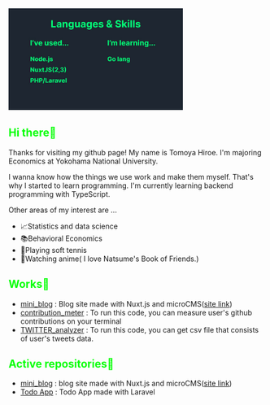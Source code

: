 <!DOCTYPE html>
<html lang="en">
  <body>
    <div class="top-image" style="margin: 0 auto"><img src="./my_tech_status.jpg" style="max-height: 200px"/></div>
    <div class="hello">
      <h2 style="color: #06ff06">Hi there👋</h2>
      <p>
        Thanks for visiting my github page! My name is Tomoya Hiroe. I'm
        majoring Economics at Yokohama National University.
      </p>
      <p>
        I wanna know how the things we use work and make them myself. That's why
        I started to learn programming. I'm currently learning backend
        programming with TypeScript.
      </p>
      <p>Other areas of my interest are ...</p>
      <ul>
        <li>📈Statistics and data science</li>
        <li>📚Behavioral Economics</li>
        <li>🎾Playing soft tennis</li>
        <li>📀Watching anime( I love Natsume's Book of Friends.)</li>
      </ul>
    </div>
    <div class="works">
      <h2 style="color: #06ff06">Works💪</h2>
      <ul>
        <li>
          <a href="https://github.com/tomoyahiroe/mini_blog">mini_blog</a> :
          Blog site made with Nuxt.js and microCMS(<a
            href="https://main.d1fxh0yqefm28c.amplifyapp.com/blog"
            >site link</a
          >)
        </li>
        <li>
          <a href="https://github.com/tomoyahiroe/contribution_meter"
            >contribution_meter</a
          >
          : To run this code, you can measure user's github contributions on your terminal
        </li>
        <li>
          <a href="https://github.com/tomoyahiroe/TWITTER_analyzer"
            >TWITTER_analyzer</a
          >
          : To run this code, you can get csv file that consists of user's tweets data. 
        </li>
      </ul>
    </div>
    <div class="active-repository">
      <h2 style="color: #06ff06">Active repositories💨</h2>
      <ul>
        <li>
          <a href="https://github.com/tomoyahiroe/mini_blog">mini_blog</a> :
          blog site made with Nuxt.js and microCMS(<a
            href="https://main.d1fxh0yqefm28c.amplifyapp.com/blog"
            >site link</a
          >)
        </li>
        <li>
          <a href="https://github.com/tomoyahiroe/laravel-todo"
            >Todo App</a
          >
          : Todo App made with Laravel
        </li>
      </ul>
    </div>
  </body>
</html>
